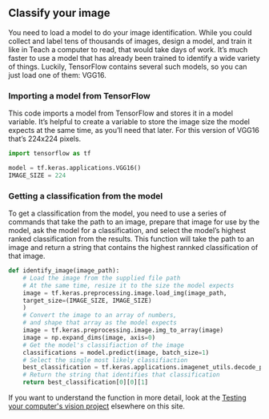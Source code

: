 ## Classify your image
You need to load a model to do your image identification. While you could collect and label tens of thousands of images, design a model, and train it like in Teach a computer to read, that would take days of work. It’s much faster to use a model that has already been trained to identify a wide variety of things. Luckily, TensorFlow contains several such models, so you can just load one of them: VGG16.


### Importing a model from TensorFlow
This code imports a model from TensorFlow and stores it in a model variable. It’s helpful to create a variable to store the image size the model expects at the same time, as you’ll need that later. For this version of VGG16 that’s 224x224 pixels.

```python
import tensorflow as tf

model = tf.keras.applications.VGG16()
IMAGE_SIZE = 224
```

### Getting a classification from the model
To get a classification from the model, you need to use a series of commands that take the path to an image, prepare that image for use by the model, ask the model for a classification, and select the model’s highest ranked classification from the results. This function will take the path to an image and return a string that contains the highest rannked classification of that image.

```python
def identify_image(image_path):
    # Load the image from the supplied file path
    # At the same time, resize it to the size the model expects
    image = tf.keras.preprocessing.image.load_img(image_path, 
    target_size=(IMAGE_SIZE, IMAGE_SIZE)
    )
    # Convert the image to an array of numbers,
    # and shape that array as the model expects
    image = tf.keras.preprocessing.image.img_to_array(image)
    image = np.expand_dims(image, axis=0)
    # Get the model's classifiaction of the image
    classifications = model.predict(image, batch_size=1)
    # Select the single most likely classifiaction 
    best_classification = tf.keras.applications.imagenet_utils.decode_predictions(prediction_result, top=1)
    # Return the string that identifies that classification
    return best_classification[0][0][1]
```
If you want to understand the function in more detail, look at the [Testing your computer's vision project](https://projects.raspberrypi.org/en/projects/testing-your-computers-vision) elsewhere on this site.